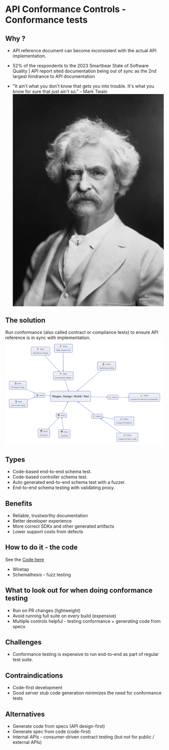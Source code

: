 # API Conformance Controls - Conformance tests


## Why ?

- API reference document can become inconsistent with the actual API implementation.

- 52% of the respondents to the 2023 Smartbear State of Software Quality | API report
  sited documentation being out of sync as the 2nd largest hindrance to API documentation

-  "It ain’t what you don't know that gets you into trouble. It's what you know for sure that just ain't so." – Mark Twain
![Mark Twain](mark-twain.png)


## The solution
Run conformance (also called contract or compliance tests) to ensure API reference is in sync with implementation.
![Conformance control](./conformance_checks.png)

## Types
- Code-based end-to-end schema test.
- Code-based controller schema test.
- Auto generated end-to-end schema test with a fuzzer.
- End-to-end schema testing with validating proxy.

## Benefits
- Reliable, trustworthy documentation 
- Better developer experience 
- More correct SDKs and other generated artifacts
- Lower support costs from defects

## How to do it - the code
See the [Code here](./.github/workflows/conformance-checks.yaml)
- Wiretap
- Schemathesis - fuzz testing

## What to look out for when doing conformance testing
- Run on PR changes (lightweight)
- Avoid running full suite on every build (expensive)
- Multiple controls helpful - testing conformance + generating code from specs 

## Challenges
- Conformance testing is expensive to run end-to-end as part of regular test suite.

## Contraindications
- Code-first development
- Good server stub code generation minimizes the need for conformance tests

## Alternatives
- Generate code from specs (API design-first)
- Generate spec from code (code-first)
- Internal APIs - consumer-driven contract testing (but not for public / external APIs)
